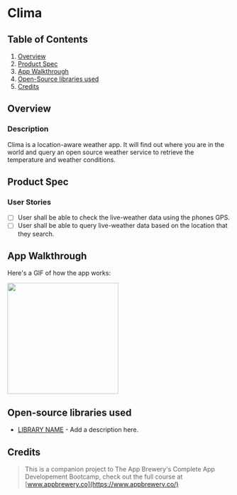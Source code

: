 # Clima

## Table of Contents
1. [Overview](#Overview)
2. [Product Spec](#Product-Spec)
3. [App Walkthrough](#App-Walkthrough)
4. [Open-Source libraries used](#Open-Source-libraries-used)
5. [Credits](#Credits)

## Overview
### Description

Clima is a location-aware weather app. It will find out where you are in the world and query an open source weather service to retrieve the temperature and weather conditions.

## Product Spec
### User Stories

- [ ] User shall be able to check the live-weather data using the phones GPS.
- [ ] User shall be able to query live-weather data based on the location that they search.

## App Walkthrough

Here's a GIF of how the app works:

<img src="ADD_GIF_LINK" width=250><br>

## Open-source libraries used

- [LIBRARY NAME](ADD_SOURCE_LINK_HERE) - Add a description here.

## Credits

>This is a companion project to The App Brewery's Complete App Developement Bootcamp, check out the full course at [www.appbrewery.co](https://www.appbrewery.co/)
